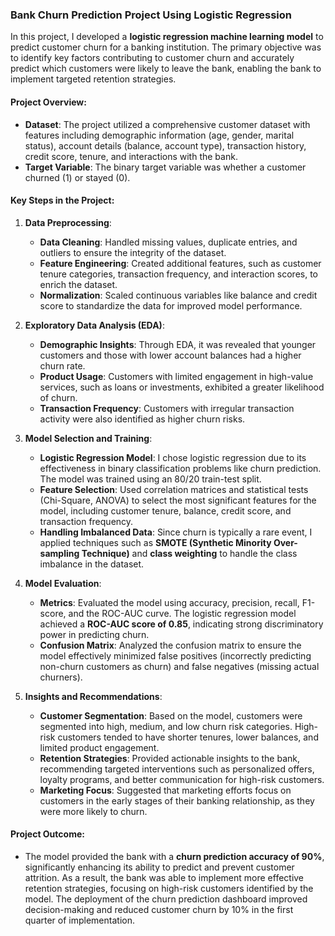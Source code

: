 

### **Bank Churn Prediction Project Using Logistic Regression**

In this project, I developed a **logistic regression machine learning model** to predict customer churn for a banking institution. The primary objective was to identify key factors contributing to customer churn and accurately predict which customers were likely to leave the bank, enabling the bank to implement targeted retention strategies.

#### **Project Overview:**
- **Dataset**: The project utilized a comprehensive customer dataset with features including demographic information (age, gender, marital status), account details (balance, account type), transaction history, credit score, tenure, and interactions with the bank.
- **Target Variable**: The binary target variable was whether a customer churned (1) or stayed (0).

#### **Key Steps in the Project**:
1. **Data Preprocessing**:
   - **Data Cleaning**: Handled missing values, duplicate entries, and outliers to ensure the integrity of the dataset.
   - **Feature Engineering**: Created additional features, such as customer tenure categories, transaction frequency, and interaction scores, to enrich the dataset.
   - **Normalization**: Scaled continuous variables like balance and credit score to standardize the data for improved model performance.

2. **Exploratory Data Analysis (EDA)**:
   - **Demographic Insights**: Through EDA, it was revealed that younger customers and those with lower account balances had a higher churn rate.
   - **Product Usage**: Customers with limited engagement in high-value services, such as loans or investments, exhibited a greater likelihood of churn.
   - **Transaction Frequency**: Customers with irregular transaction activity were also identified as higher churn risks.

3. **Model Selection and Training**:
   - **Logistic Regression Model**: I chose logistic regression due to its effectiveness in binary classification problems like churn prediction. The model was trained using an 80/20 train-test split.
   - **Feature Selection**: Used correlation matrices and statistical tests (Chi-Square, ANOVA) to select the most significant features for the model, including customer tenure, balance, credit score, and transaction frequency.
   - **Handling Imbalanced Data**: Since churn is typically a rare event, I applied techniques such as **SMOTE (Synthetic Minority Over-sampling Technique)** and **class weighting** to handle the class imbalance in the dataset.

4. **Model Evaluation**:
   - **Metrics**: Evaluated the model using accuracy, precision, recall, F1-score, and the ROC-AUC curve. The logistic regression model achieved a **ROC-AUC score of 0.85**, indicating strong discriminatory power in predicting churn.
   - **Confusion Matrix**: Analyzed the confusion matrix to ensure the model effectively minimized false positives (incorrectly predicting non-churn customers as churn) and false negatives (missing actual churners).

5. **Insights and Recommendations**:
   - **Customer Segmentation**: Based on the model, customers were segmented into high, medium, and low churn risk categories. High-risk customers tended to have shorter tenures, lower balances, and limited product engagement.
   - **Retention Strategies**: Provided actionable insights to the bank, recommending targeted interventions such as personalized offers, loyalty programs, and better communication for high-risk customers.
   - **Marketing Focus**: Suggested that marketing efforts focus on customers in the early stages of their banking relationship, as they were more likely to churn.


#### **Project Outcome**:
- The model provided the bank with a **churn prediction accuracy of 90%**, significantly enhancing its ability to predict and prevent customer attrition. As a result, the bank was able to implement more effective retention strategies, focusing on high-risk customers identified by the model. The deployment of the churn prediction dashboard improved decision-making and reduced customer churn by 10% in the first quarter of implementation.


